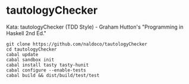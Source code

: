 # tautologyChecker
Kata: tautologyChecker (TDD Style) - Graham Hutton's "Programming in Haskell 2nd Ed."


    git clone https://github.com/naldoco/tautologyChecker
    cd tautologyChecker
    cabal update
    cabal sandbox init
    cabal install tasty tasty-hunit
    cabal configure --enable-tests
    cabal build && dist/build/test/test
